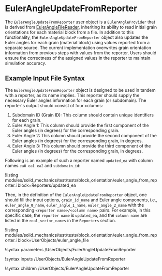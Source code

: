 # EulerAngleUpdateFromReporter

The `EulerAngleUpdateFromReporter` user object is a `EulerAngleProvider` that is derived from [EulerAngleFileReader](EulerAngleFileReader.md), inheriting its ability to read initial grain orientations for each material block from a file. In addition to this functionality, the `EulerAngleUpdateFromReporter` object also updates the Euler angles for each grain (material block) using values reported from a separate source. The current implementation overwrites grain orientation information from previous steps with values from the reporter. Users should ensure the correctness of the assigned values in the reporter to maintain simulation accuracy.

## Example Input File Syntax

The `EulerAngleUpdateFromReporter` object is designed to be used in tandem with a reporter, as its name implies. This reporter should supply the necessary Euler angles information for each grain (or subdomain). The reporter's output should consist of four columns:

1. Subdomain ID (Grain ID): This column should contain unique identifiers for each grain.
2. Euler Angle 1: This column should provide the first component of the Euler angles (in degrees) for the corresponding grain.
3. Euler Angle 2: This column should provide the second component of the Euler angles (in degrees) for the corresponding grain, in degrees.
4. Euler Angle 3: This column should provide the third component of the Euler angles (in degrees) for the corresponding grain, in degrees.

Following is an example of such a reporter named `updated_ea` with column names `ea0 ea1 ea2` and `subdomain_id`:

!listing modules/solid_mechanics/test/tests/block_orientation/euler_angle_from_reporter.i block=Reporters/updated_ea

Then, in the definition of the `EulerAngleUpdateFromReporter` object, one should fill the input options, `grain_id_name` and Euler angle components, i.e., `euler_angle_0_name`, `euler_angle_1_name`, `euler_angle_2_name` with the corresponding `<reporter name>/<column name>` pairs. For example, in this specific case, the `reporter name` is `updated_ea`, and the `column name` are listed  in the `real_vector_names` in the `Reporters` section.

!listing modules/solid_mechanics/test/tests/block_orientation/euler_angle_from_reporter.i block=UserObjects/euler_angle_file

!syntax parameters /UserObjects/EulerAngleUpdateFromReporter

!syntax inputs /UserObjects/EulerAngleUpdateFromReporter

!syntax children /UserObjects/EulerAngleUpdateFromReporter
